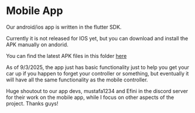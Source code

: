 # Mobile App

Our android/ios app is written in the flutter SDK.

Currently it is not released for IOS yet, but you can download and install the APK manually on andorid.

You can find the latest APK files in this folder [here](https://github.com/gopro2027/ArduinoAirSuspensionController/tree/main/builds/Android)

As of 9/3/2025, the app just has basic functionality just to help you get your car up if you happen to forget your controller or something, but eventually it will have all the same functionality as the mobile controller.

Huge shoutout to our app devs, mustafa1234 and Efini in the discord server for their work on the mobile app, while I focus on other aspects of the project. Thanks guys!

